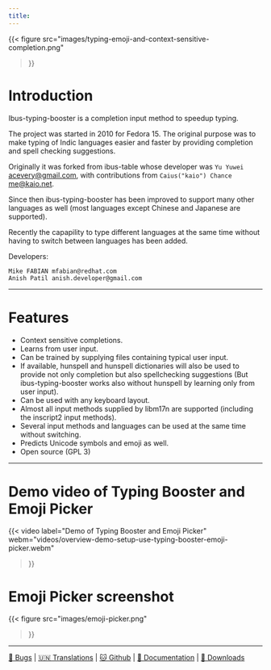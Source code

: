 ```yaml
---
title: 
---
```


{{<
figure src="images/typing-emoji-and-context-sensitive-completion.png"
>}}

# Introduction

Ibus-typing-booster is a completion input method to speedup typing.

The project was started in 2010 for Fedora 15. The original purpose was to make typing of Indic languages easier and faster by providing completion and spell checking suggestions.

Originally it was forked from ibus-table whose developer was ```Yu Yuwei``` acevery@gmail.com, with contributions from ```Caius("kaio") Chance``` me@kaio.net.

Since then ibus-typing-booster has been improved to support many other languages as well (most languages except Chinese and Japanese are supported).

Recently the capapility to type different languages at the same time without having to switch between languages has been added.

Developers:
```
Mike FABIAN mfabian@redhat.com
Anish Patil anish.developer@gmail.com
```

-------------

# Features
* Context sensitive completions.
* Learns from user input.
* Can be trained by supplying files containing typical user input.
* If available, hunspell and hunspell dictionaries will also be used to provide not only completion but also spellchecking suggestions (But ibus-typing-booster works also without hunspell by learning only from user input).
* Can be used with any keyboard layout.
* Almost all input methods supplied by libm17n are supported (including the inscript2 input methods).
* Several input methods and languages can be used at the same time without switching.
* Predicts Unicode symbols and emoji as well.
* Open source (GPL 3)

-------------

# Demo video of Typing Booster and Emoji Picker

{{<
video label="Demo of Typing Booster and Emoji Picker"
webm="videos/overview-demo-setup-use-typing-booster-emoji-picker.webm"
>}}

# Emoji Picker screenshot

{{<
figure src="images/emoji-picker.png"
>}}

-------------

[🐞 Bugs](https://github.com/mike-fabian/ibus-typing-booster/issues)
|
[🇺🇳 Translations](https://translate.fedoraproject.org/projects/ibus-typing-booster)
|
[🐱 Github](https://github.com/mike-fabian/ibus-typing-booster)
|
[📖 Documentation](https://mike-fabian.github.io/ibus-typing-booster/docs/)
|
[🎁 Downloads](https://mike-fabian.github.io/ibus-typing-booster/downloads/)